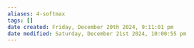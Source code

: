 ```yaml
---
aliases: 4-softmax
tags: []
date created: Friday, December 20th 2024, 9:11:01 pm
date modified: Saturday, December 21st 2024, 10:00:55 pm
---
```

